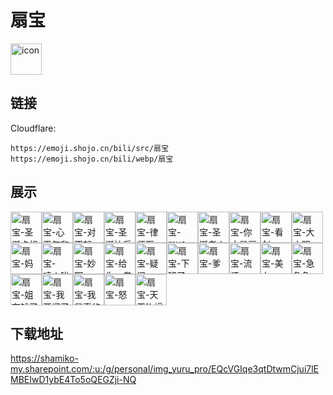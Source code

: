 # 扇宝
<img src="https://emoji.shojo.cn/bili/src/扇宝/icon.png" width="50" height="50" alt="icon">

## 链接
Cloudflare:
```
https://emoji.shojo.cn/bili/src/扇宝
https://emoji.shojo.cn/bili/webp/扇宝
```
## 展示
<img src="https://emoji.shojo.cn/bili/src/扇宝/扇宝-圣诞卡祖笛.png" width="50" height="50" alt="扇宝-圣诞卡祖笛"><img src="https://emoji.shojo.cn/bili/src/扇宝/扇宝-心平气和.png" width="50" height="50" alt="扇宝-心平气和"><img src="https://emoji.shojo.cn/bili/src/扇宝/扇宝-对不起.png" width="50" height="50" alt="扇宝-对不起"><img src="https://emoji.shojo.cn/bili/src/扇宝/扇宝-圣诞快乐.png" width="50" height="50" alt="扇宝-圣诞快乐"><img src="https://emoji.shojo.cn/bili/src/扇宝/扇宝-律师函.png" width="50" height="50" alt="扇宝-律师函"><img src="https://emoji.shojo.cn/bili/src/扇宝/扇宝-mua.png" width="50" height="50" alt="扇宝-mua"><img src="https://emoji.shojo.cn/bili/src/扇宝/扇宝-圣诞老人.png" width="50" height="50" alt="扇宝-圣诞老人"><img src="https://emoji.shojo.cn/bili/src/扇宝/扇宝-你才是扇宝.png" width="50" height="50" alt="扇宝-你才是扇宝"><img src="https://emoji.shojo.cn/bili/src/扇宝/扇宝-看剑.png" width="50" height="50" alt="扇宝-看剑"><img src="https://emoji.shojo.cn/bili/src/扇宝/扇宝-大小眼.png" width="50" height="50" alt="扇宝-大小眼"><img src="https://emoji.shojo.cn/bili/src/扇宝/扇宝-妈.png" width="50" height="50" alt="扇宝-妈"><img src="https://emoji.shojo.cn/bili/src/扇宝/扇宝-啧！唉~.png" width="50" height="50" alt="扇宝-啧！唉~"><img src="https://emoji.shojo.cn/bili/src/扇宝/扇宝-妙啊.png" width="50" height="50" alt="扇宝-妙啊"><img src="https://emoji.shojo.cn/bili/src/扇宝/扇宝-给你一拳.png" width="50" height="50" alt="扇宝-给你一拳"><img src="https://emoji.shojo.cn/bili/src/扇宝/扇宝-疑问.png" width="50" height="50" alt="扇宝-疑问"><img src="https://emoji.shojo.cn/bili/src/扇宝/扇宝-下班了.png" width="50" height="50" alt="扇宝-下班了"><img src="https://emoji.shojo.cn/bili/src/扇宝/扇宝-爹.png" width="50" height="50" alt="扇宝-爹"><img src="https://emoji.shojo.cn/bili/src/扇宝/扇宝-流汗.png" width="50" height="50" alt="扇宝-流汗"><img src="https://emoji.shojo.cn/bili/src/扇宝/扇宝-美女.png" width="50" height="50" alt="扇宝-美女"><img src="https://emoji.shojo.cn/bili/src/扇宝/扇宝-急急急.png" width="50" height="50" alt="扇宝-急急急"><img src="https://emoji.shojo.cn/bili/src/扇宝/扇宝-姐有钱了.png" width="50" height="50" alt="扇宝-姐有钱了"><img src="https://emoji.shojo.cn/bili/src/扇宝/扇宝-我要闹了.png" width="50" height="50" alt="扇宝-我要闹了"><img src="https://emoji.shojo.cn/bili/src/扇宝/扇宝-我是真的饿了.png" width="50" height="50" alt="扇宝-我是真的饿了"><img src="https://emoji.shojo.cn/bili/src/扇宝/扇宝-怒.png" width="50" height="50" alt="扇宝-怒"><img src="https://emoji.shojo.cn/bili/src/扇宝/扇宝-天干物燥.png" width="50" height="50" alt="扇宝-天干物燥">

## 下载地址

https://shamiko-my.sharepoint.com/:u:/g/personal/img_yuru_pro/EQcVGIqe3qtDtwmCjui7lEMBEIwD1ybE4To5oQEGZji-NQ